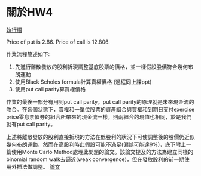 # 關於HW4
[執行檔](https://github.com/YFL0418/Financial_Engineering/blob/master/HW4/HW4.py)

Price of put is 2.86. Price of call is 12.806.

作業流程簡述如下:
1. 先進行離散發放的股利折現調整基底股票的價格，並一樣假設股價符合幾何布朗運動
2. 使用Black Scholes formula計算賣權價格 (過程同上課ppt)
3. 使用put call parity算買權價格

作業的最後一部分有用到put call parity。put call parity的原理就是未來現金流的吻合。在各個狀態下，賣權和一單位股票的資產組合與買權和到期日支付exercise price零息票債券的組合所帶來的現金流一樣，則兩組合的現值也相同，於是我們就有put call parity。

上述將離散發放的股利直接折現的方法在低股利的狀況下可使調整後的股價仍近似幾何布朗運動，然而在高股利時此假設可能不滿足(偏誤可能達9%)，底下附上一篇使用Monte Carlo Method處理此問題的論文。該論文提及的方法為建立同樣的binomial random walk去逼近(weak convergence)，但在發放股利的前一期使用外插法做調整。 [論文](https://ris.utwente.nl/ws/portalfiles/portal/6787112/Vellekoop06efficient.pdf)

